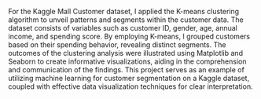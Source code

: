 For the Kaggle Mall Customer dataset, I applied the K-means clustering algorithm to unveil patterns and segments within the customer data. The dataset consists of variables such as customer ID, gender, age, annual income, and spending score. By employing K-means, I grouped customers based on their spending behavior, revealing distinct segments. The outcomes of the clustering analysis were illustrated using Matplotlib and Seaborn to create informative visualizations, aiding in the comprehension and communication of the findings. This project serves as an example of utilizing machine learning for customer segmentation on a Kaggle dataset, coupled with effective data visualization techniques for clear interpretation.
